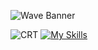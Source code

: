 ![Wave Banner](https://capsule-render.vercel.app/api?type=waving&color=gradient&height=200&section=header)

![CRT](https://img.shields.io/badge/TERMINAL-GREEN-black?style=for-the-badge&logo=linux)
[![My Skills](https://skillicons.dev/icons?i=js,html,css,astro)](https://skillicons.dev)
